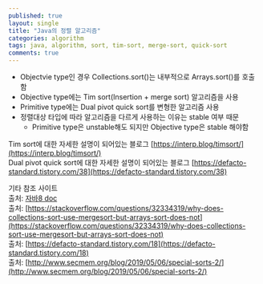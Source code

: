 ```yaml
---
published: true
layout: single
title: "Java의 정렬 알고리즘"
categories: algorithm
tags: java, algorithm, sort, tim-sort, merge-sort, quick-sort
comments: true
---
```



* Objectvie type인 경우 Collections.sort()는 내부적으로 Arrays.sort()를 호출함
* Objective type에는 Tim sort(Insertion + merge sort) 알고리즘을 사용
* Primitive type에는 Dual pivot quick sort를 변형한 알고리즘 사용
* 정렬대상 타입에 따라 알고리즘을 다르게 사용하는 이유는 stable 여부 때문
  - Primitive type은 unstable해도 되지만 Objective type은 stable 해야함
 
  
  
   
Tim sort에 대한 자세한 설명이 되어있는 블로그 [https://interp.blog/timsort/](https://interp.blog/timsort/)    
Dual pivot quick sort에 대한 자세한 설명이 되어있는 블로그 [https://defacto-standard.tistory.com/38](https://defacto-standard.tistory.com/38)    
  
  
   

기타 참조 사이트    
출처: [자바8 doc](https://docs.oracle.com/javase/8/docs/api/)    
출처: [https://stackoverflow.com/questions/32334319/why-does-collections-sort-use-mergesort-but-arrays-sort-does-not](https://stackoverflow.com/questions/32334319/why-does-collections-sort-use-mergesort-but-arrays-sort-does-not)    
출처: [https://defacto-standard.tistory.com/18](https://defacto-standard.tistory.com/18)    
출처: [http://www.secmem.org/blog/2019/05/06/special-sorts-2/](http://www.secmem.org/blog/2019/05/06/special-sorts-2/)    

